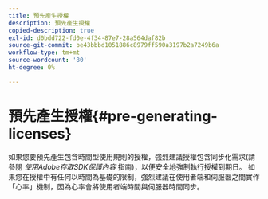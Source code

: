 ```yaml
---
title: 預先產生授權
description: 預先產生授權
copied-description: true
exl-id: d0bdd722-fd0e-4f34-87e7-28a564daf82b
source-git-commit: be43bbbd1051886c8979ff590a3197b2a7249b6a
workflow-type: tm+mt
source-wordcount: '80'
ht-degree: 0%

---
```


# 預先產生授權{#pre-generating-licenses}

如果您要預先產生包含時間型使用規則的授權，強烈建議授權包含同步化需求(請參閱 *使用Adobe存取SDK保護內容* 指南)，以便安全地強制執行授權到期日。 如果您在授權中有任何以時間為基礎的限制，強烈建議在使用者端和伺服器之間實作「心率」機制，因為心率會將使用者端時間與伺服器時間同步。
